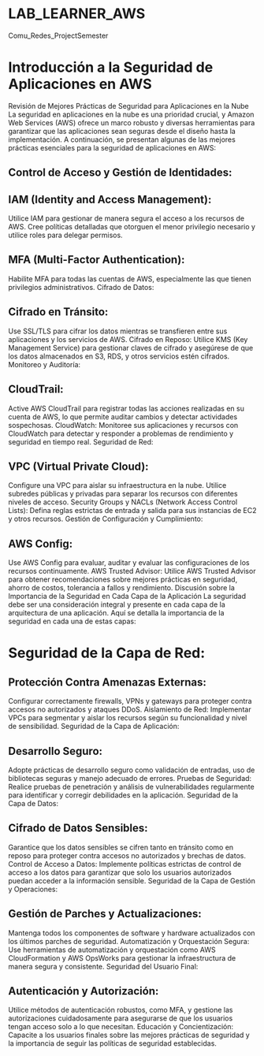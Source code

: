 # LAB_LEARNER_AWS
Comu_Redes_ProjectSemester

# Introducción a la Seguridad de Aplicaciones en AWS
Revisión de Mejores Prácticas de Seguridad para Aplicaciones en la Nube
La seguridad en aplicaciones en la nube es una prioridad crucial, y Amazon Web Services (AWS) ofrece un marco robusto y diversas herramientas para garantizar que las aplicaciones sean seguras desde el diseño hasta la implementación. A continuación, se presentan algunas de las mejores prácticas esenciales para la seguridad de aplicaciones en AWS:

## Control de Acceso y Gestión de Identidades:

## IAM (Identity and Access Management):

Utilice IAM para gestionar de manera segura el acceso a los recursos de AWS. Cree políticas detalladas que otorguen el menor privilegio necesario y utilice roles para delegar permisos.

## MFA (Multi-Factor Authentication): 

Habilite MFA para todas las cuentas de AWS, especialmente las que tienen privilegios administrativos.
Cifrado de Datos:

## Cifrado en Tránsito: 

Use SSL/TLS para cifrar los datos mientras se transfieren entre sus aplicaciones y los servicios de AWS.
Cifrado en Reposo: Utilice KMS (Key Management Service) para gestionar claves de cifrado y asegúrese de que los datos almacenados en S3, RDS, y otros servicios estén cifrados.
Monitoreo y Auditoría:

## CloudTrail: 

Active AWS CloudTrail para registrar todas las acciones realizadas en su cuenta de AWS, lo que permite auditar cambios y detectar actividades sospechosas.
CloudWatch: Monitoree sus aplicaciones y recursos con CloudWatch para detectar y responder a problemas de rendimiento y seguridad en tiempo real.
Seguridad de Red:

## VPC (Virtual Private Cloud):

Configure una VPC para aislar su infraestructura en la nube. Utilice subredes públicas y privadas para separar los recursos con diferentes niveles de acceso.
Security Groups y NACLs (Network Access Control Lists): Defina reglas estrictas de entrada y salida para sus instancias de EC2 y otros recursos.
Gestión de Configuración y Cumplimiento:

## AWS Config: 

Use AWS Config para evaluar, auditar y evaluar las configuraciones de los recursos continuamente.
AWS Trusted Advisor: Utilice AWS Trusted Advisor para obtener recomendaciones sobre mejores prácticas en seguridad, ahorro de costos, tolerancia a fallos y rendimiento.
Discusión sobre la Importancia de la Seguridad en Cada Capa de la Aplicación
La seguridad debe ser una consideración integral y presente en cada capa de la arquitectura de una aplicación. Aquí se detalla la importancia de la seguridad en cada una de estas capas:

# Seguridad de la Capa de Red:

## Protección Contra Amenazas Externas:

Configurar correctamente firewalls, VPNs y gateways para proteger contra accesos no autorizados y ataques DDoS.
Aislamiento de Red: Implementar VPCs para segmentar y aislar los recursos según su funcionalidad y nivel de sensibilidad.
Seguridad de la Capa de Aplicación:

## Desarrollo Seguro: 

Adopte prácticas de desarrollo seguro como validación de entradas, uso de bibliotecas seguras y manejo adecuado de errores.
Pruebas de Seguridad: Realice pruebas de penetración y análisis de vulnerabilidades regularmente para identificar y corregir debilidades en la aplicación.
Seguridad de la Capa de Datos:

## Cifrado de Datos Sensibles: 

Garantice que los datos sensibles se cifren tanto en tránsito como en reposo para proteger contra accesos no autorizados y brechas de datos.
Control de Acceso a Datos: Implemente políticas estrictas de control de acceso a los datos para garantizar que solo los usuarios autorizados puedan acceder a la información sensible.
Seguridad de la Capa de Gestión y Operaciones:

## Gestión de Parches y Actualizaciones:

Mantenga todos los componentes de software y hardware actualizados con los últimos parches de seguridad.
Automatización y Orquestación Segura: Use herramientas de automatización y orquestación como AWS CloudFormation y AWS OpsWorks para gestionar la infraestructura de manera segura y consistente.
Seguridad del Usuario Final:

## Autenticación y Autorización: 

Utilice métodos de autenticación robustos, como MFA, y gestione las autorizaciones cuidadosamente para asegurarse de que los usuarios tengan acceso solo a lo que necesitan.
Educación y Concientización: Capacite a los usuarios finales sobre las mejores prácticas de seguridad y la importancia de seguir las políticas de seguridad establecidas.
